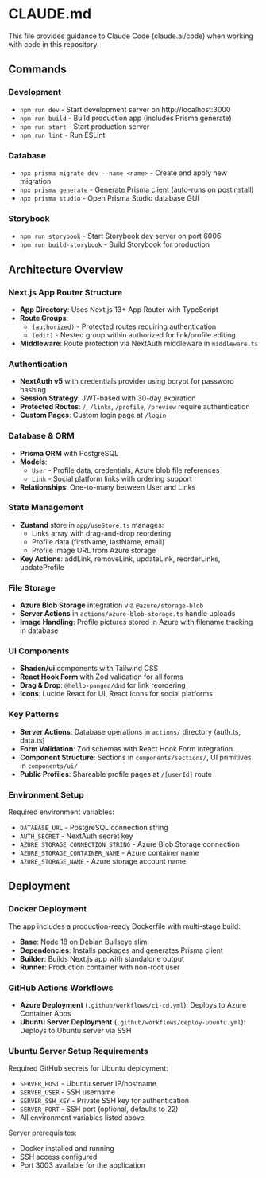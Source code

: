 # CLAUDE.md

This file provides guidance to Claude Code (claude.ai/code) when working with code in this repository.

## Commands

### Development
- `npm run dev` - Start development server on http://localhost:3000
- `npm run build` - Build production app (includes Prisma generate)
- `npm run start` - Start production server
- `npm run lint` - Run ESLint

### Database
- `npx prisma migrate dev --name <name>` - Create and apply new migration
- `npx prisma generate` - Generate Prisma client (auto-runs on postinstall)
- `npx prisma studio` - Open Prisma Studio database GUI

### Storybook
- `npm run storybook` - Start Storybook dev server on port 6006
- `npm run build-storybook` - Build Storybook for production

## Architecture Overview

### Next.js App Router Structure
- **App Directory**: Uses Next.js 13+ App Router with TypeScript
- **Route Groups**:
  - `(authorized)` - Protected routes requiring authentication
  - `(edit)` - Nested group within authorized for link/profile editing
- **Middleware**: Route protection via NextAuth middleware in `middleware.ts`

### Authentication
- **NextAuth v5** with credentials provider using bcrypt for password hashing
- **Session Strategy**: JWT-based with 30-day expiration
- **Protected Routes**: `/`, `/links`, `/profile`, `/preview` require authentication
- **Custom Pages**: Custom login page at `/login`

### Database & ORM
- **Prisma ORM** with PostgreSQL
- **Models**:
  - `User` - Profile data, credentials, Azure blob file references
  - `Link` - Social platform links with ordering support
- **Relationships**: One-to-many between User and Links

### State Management
- **Zustand** store in `app/useStore.ts` manages:
  - Links array with drag-and-drop reordering
  - Profile data (firstName, lastName, email)
  - Profile image URL from Azure storage
- **Key Actions**: addLink, removeLink, updateLink, reorderLinks, updateProfile

### File Storage
- **Azure Blob Storage** integration via `@azure/storage-blob`
- **Server Actions** in `actions/azure-blob-storage.ts` handle uploads
- **Image Handling**: Profile pictures stored in Azure with filename tracking in database

### UI Components
- **Shadcn/ui** components with Tailwind CSS
- **React Hook Form** with Zod validation for all forms
- **Drag & Drop**: `@hello-pangea/dnd` for link reordering
- **Icons**: Lucide React for UI, React Icons for social platforms

### Key Patterns
- **Server Actions**: Database operations in `actions/` directory (auth.ts, data.ts)
- **Form Validation**: Zod schemas with React Hook Form integration
- **Component Structure**: Sections in `components/sections/`, UI primitives in `components/ui/`
- **Public Profiles**: Shareable profile pages at `/[userId]` route

### Environment Setup
Required environment variables:
- `DATABASE_URL` - PostgreSQL connection string
- `AUTH_SECRET` - NextAuth secret key
- `AZURE_STORAGE_CONNECTION_STRING` - Azure Blob Storage connection
- `AZURE_STORAGE_CONTAINER_NAME` - Azure container name
- `AZURE_STORAGE_NAME` - Azure storage account name

## Deployment

### Docker Deployment
The app includes a production-ready Dockerfile with multi-stage build:
- **Base**: Node 18 on Debian Bullseye slim
- **Dependencies**: Installs packages and generates Prisma client
- **Builder**: Builds Next.js app with standalone output
- **Runner**: Production container with non-root user

### GitHub Actions Workflows
- **Azure Deployment** (`.github/workflows/ci-cd.yml`): Deploys to Azure Container Apps
- **Ubuntu Server Deployment** (`.github/workflows/deploy-ubuntu.yml`): Deploys to Ubuntu server via SSH

### Ubuntu Server Setup Requirements
Required GitHub secrets for Ubuntu deployment:
- `SERVER_HOST` - Ubuntu server IP/hostname
- `SERVER_USER` - SSH username
- `SERVER_SSH_KEY` - Private SSH key for authentication
- `SERVER_PORT` - SSH port (optional, defaults to 22)
- All environment variables listed above

Server prerequisites:
- Docker installed and running
- SSH access configured
- Port 3003 available for the application